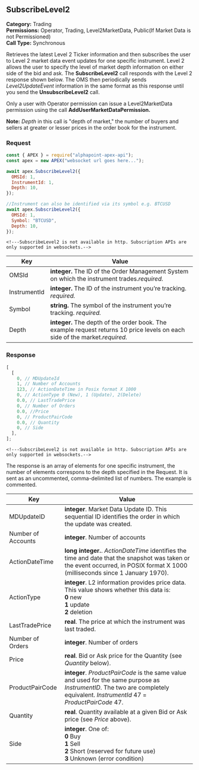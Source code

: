 ## SubscribeLevel2

**Category:** Trading<br />
**Permissions:** Operator, Trading, Level2MarketData, Public(If Market Data is not Permissioned)<br />
**Call Type:** Synchronous

Retrieves the latest Level 2 Ticker information and then subscribes the user to Level 2 market data event updates for one specific instrument. Level 2 allows the user to specify the level of market depth information on either side of the bid and ask. The **SubscribeLevel2** call responds with the Level 2 response shown below. The OMS then periodically sends _Level2UpdateEvent_ information in the same format as this response until you send the **UnsubscribeLevel2** call.

Only a user with Operator permission can issue a Level2MarketData permission using the call **AddUserMarketDataPermission.**

<aside class="notice"><strong>Note:</strong> <em>Depth</em> in this call is "depth of market," the number of buyers and sellers at greater or lesser prices in the order book for the instrument.</aside>

### Request

```javascript
const { APEX } = require("alphapoint-apex-api");
const apex = new APEX("websocket url goes here...");

await apex.SubscribeLevel2({
  OMSId: 1,
  InstrumentId: 1,
  Depth: 10,
});

//Instrument can also be identified via its symbol e.g. BTCUSD
await apex.SubscribeLevel2({
  OMSId: 1,
  Symbol: "BTCUSD",
  Depth: 10,
});
```

```http
<!---SubscribeLevel2 is not available in http. Subscription APIs are only supported in websockets.-->

```

| Key          | Value                                                                                                                        |
| ------------ | ---------------------------------------------------------------------------------------------------------------------------- |
| OMSId        | **integer.** The ID of the Order Management System on which the instrument trades._required._                                |
| InstrumentId | **integer.** The ID of the instrument you’re tracking. _required._                                                           |
| Symbol       | **string.** The symbol of the instrument you’re tracking. _required._                                                        |
| Depth        | **integer.** The depth of the order book. The example request returns 10 price levels on each side of the market._required._ |

### Response

```javascript
[
  [
    0, // MDUpdateId
    1, // Number of Accounts
    123, // ActionDateTime in Posix format X 1000
    0, // ActionType 0 (New), 1 (Update), 2(Delete)
    0.0, // LastTradePrice
    0, // Number of Orders
    0.0, //Price
    0, // ProductPairCode
    0.0, // Quantity
    0, // Side
  ],
];
```

```http
<!---SubscribeLevel2 is not available in http. Subscription APIs are only supported in websockets.-->

```

The response is an array of elements for one specific instrument, the number of elements correspons to the depth specified in the Request. It is sent as an uncommented, comma-delimited list of numbers. The example is commented.

| Key                | Value                                                                                                                                                                           |
| ------------------ | ------------------------------------------------------------------------------------------------------------------------------------------------------------------------------- |
| MDUpdateID         | **integer**. Market Data Update ID. This sequential ID identifies the order in which the update was created.                                                                    |
| Number of Accounts | **integer**. Number of accounts                                                                                                                                                 |
| ActionDateTime     | **long integer.**. _ActionDateTime_ identifies the time and date that the snapshot was taken or the event occurred, in POSIX format X 1000 (milliseconds since 1 January 1970). |
| ActionType         | **integer**. L2 information provides price data. This value shows whether this data is:<br />**0** new<br />**1** update<br />**2** deletion                                    |
| LastTradePrice     | **real**. The price at which the instrument was last traded.                                                                                                                    |
| Number of Orders   | **integer**. Number of orders                                                                                                                                                   |
| Price              | **real**. Bid or Ask price for the Quantity (see _Quantity_ below).                                                                                                             |
| ProductPairCode    | **integer**. _ProductPairCode_ is the same value and used for the same purpose as _InstrumentID_. The two are completely equivalent. _InstrumentId_ 47 = _ProductPairCode_ 47.  |
| Quantity           | **real**. Quantity available at a given Bid or Ask price (see _Price_ above).                                                                                                   |
| Side               | **integer**. One of:<br />**0** Buy<br />**1** Sell<br />**2** Short (reserved for future use)<br />**3** Unknown (error condition)                                             |
